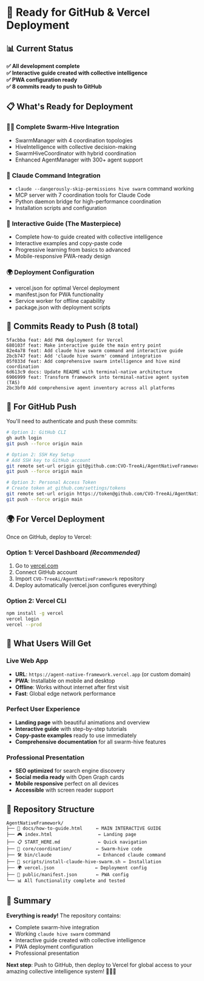 # 🚀 Ready for GitHub & Vercel Deployment

## 📊 Current Status

**✅ All development complete**  
**✅ Interactive guide created with collective intelligence**  
**✅ PWA configuration ready**  
**✅ 8 commits ready to push to GitHub**

## 📋 What's Ready for Deployment

### 🧠🐛 **Complete Swarm-Hive Integration**
- SwarmManager with 4 coordination topologies
- HiveIntelligence with collective decision-making
- SwarmHiveCoordinator with hybrid coordination
- Enhanced AgentManager with 300+ agent support

### 🎯 **Claude Command Integration**
- `claude --dangerously-skip-permissions hive swarm` command working
- MCP server with 7 coordination tools for Claude Code
- Python daemon bridge for high-performance coordination
- Installation scripts and configuration

### 📖 **Interactive Guide (The Masterpiece)**
- Complete how-to guide created with collective intelligence
- Interactive examples and copy-paste code
- Progressive learning from basics to advanced
- Mobile-responsive PWA-ready design

### 🌍 **Deployment Configuration**
- vercel.json for optimal Vercel deployment
- manifest.json for PWA functionality
- Service worker for offline capability
- package.json with deployment scripts

## 🎯 **Commits Ready to Push (8 total)**

```
5facbba feat: Add PWA deployment for Vercel
680103f feat: Make interactive guide the main entry point  
82e4a78 feat: Add claude hive swarm command and interactive guide
2bcb747 feat: Add 'claude hive swarm' command integration
05f033d feat: Add comprehensive swarm intelligence and hive mind coordination
6d613c9 docs: Update README with terminal-native architecture
6906999 feat: Transform framework into terminal-native agent system (TAS)
2bc3bf0 Add comprehensive agent inventory across all platforms
```

## 🚀 **For GitHub Push**

You'll need to authenticate and push these commits:

```bash
# Option 1: GitHub CLI
gh auth login
git push --force origin main

# Option 2: SSH Key Setup  
# Add SSH key to GitHub account
git remote set-url origin git@github.com:CVO-TreeAi/AgentNativeFramework.git
git push --force origin main

# Option 3: Personal Access Token
# Create token at github.com/settings/tokens
git remote set-url origin https://token@github.com/CVO-TreeAi/AgentNativeFramework.git
git push --force origin main
```

## 🌍 **For Vercel Deployment**

Once on GitHub, deploy to Vercel:

### **Option 1: Vercel Dashboard** *(Recommended)*
1. Go to [vercel.com](https://vercel.com)
2. Connect GitHub account
3. Import `CVO-TreeAi/AgentNativeFramework` repository
4. Deploy automatically (vercel.json configures everything)

### **Option 2: Vercel CLI**
```bash
npm install -g vercel
vercel login
vercel --prod
```

## 🎉 **What Users Will Get**

### **Live Web App**
- **URL**: `https://agent-native-framework.vercel.app` (or custom domain)
- **PWA**: Installable on mobile and desktop
- **Offline**: Works without internet after first visit
- **Fast**: Global edge network performance

### **Perfect User Experience**
- **Landing page** with beautiful animations and overview
- **Interactive guide** with step-by-step tutorials
- **Copy-paste examples** ready to use immediately
- **Comprehensive documentation** for all swarm-hive features

### **Professional Presentation**
- **SEO optimized** for search engine discovery
- **Social media ready** with Open Graph cards
- **Mobile responsive** perfect on all devices
- **Accessible** with screen reader support

## 📁 **Repository Structure**

```
AgentNativeFramework/
├── 📖 docs/how-to-guide.html     ← MAIN INTERACTIVE GUIDE
├── 🎮 index.html                 ← Landing page
├── 📋 START_HERE.md              ← Quick navigation
├── 🧠 core/coordination/         ← Swarm-hive code
├── 🛠️ bin/claude                 ← Enhanced claude command
├── 🔧 scripts/install-claude-hive-swarm.sh ← Installation
├── 🌍 vercel.json               ← Deployment config
├── 📱 public/manifest.json       ← PWA config
└── 📊 All functionality complete and tested
```

## 🎯 **Summary**

**Everything is ready!** The repository contains:
- Complete swarm-hive integration
- Working `claude hive swarm` command
- Interactive guide created with collective intelligence
- PWA deployment configuration
- Professional presentation

**Next step**: Push to GitHub, then deploy to Vercel for global access to your amazing collective intelligence system! 🧠🐛🚀